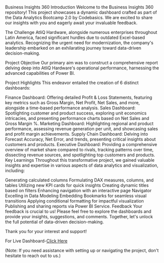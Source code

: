 Business Insights 360
Introduction
Welcome to the Business Insights 360 repository! This project showcases a dynamic dashboard crafted as part of the Data Analytics Bootcamp 2.0 by Codebasics. We are excited to share our insights with you and eagerly await your invaluable feedback.

The Challenge
AtliQ Hardware, alongside numerous enterprises throughout Latin America, faced significant hurdles due to outdated Excel-based analytics. Recognizing the urgent need for modernization, the company's leadership embarked on an exhilarating journey toward data-driven decision-making.

Project Objective
Our primary aim was to construct a comprehensive report delving deep into AtliQ Hardware's operational performance, harnessing the advanced capabilities of Power BI.

Project Highlights
This endeavor entailed the creation of 6 distinct dashboards:

Finance Dashboard: Offering detailed Profit & Loss Statements, featuring key metrics such as Gross Margin, Net Profit, Net Sales, and more, alongside a time-based performance analysis.
Sales Dashboard: Spotlighting customer and product success, exploring unit economics intricacies, and presenting performance charts based on Net Sales and Gross Margin %.
Marketing Dashboard: Highlighting regional and product performance, assessing revenue generation per unit, and showcasing sales and profit margin achievements.
Supply Chain Dashboard: Delving into Forecast Accuracy, Net Error, and trends, presenting critical insights about customers and products.
Executive Dashboard: Providing a comprehensive overview of market share compared to rivals, tracking patterns over time, dissecting revenue sources, and spotlighting top customers and products.
Key Learnings
Throughout this transformative project, we gained valuable insights and expertise in various aspects of data analytics and visualization, including:

Generating calculated columns
Formulating DAX measures, columns, and tables
Utilizing new KPI cards for quick insights
Creating dynamic titles based on filters
Enhancing navigation with an interactive page Navigator
Excelling in Data Modeling
Embedding Bookmarks for seamless visual transitions
Applying conditional formatting for impactful visualization
Publishing and sharing reports via Power BI Service.
Feedback
Your feedback is crucial to us! Please feel free to explore the dashboards and provide your insights, suggestions, and comments. Together, let's unlock the full potential of data-driven decision-making.

Thank you for your interest and support!

For Live Dashboard-[Click Here](https://www.novypro.com/project/business-insights-360-132)

(Note: If you need assistance with setting up or navigating the project, don't hesitate to reach out to us.)
